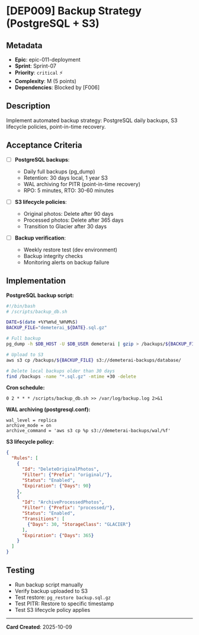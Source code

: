 # [DEP009] Backup Strategy (PostgreSQL + S3)

## Metadata
- **Epic**: epic-011-deployment
- **Sprint**: Sprint-07
- **Priority**: `critical` ⚡
- **Complexity**: M (5 points)
- **Dependencies**: Blocked by [F006]

## Description
Implement automated backup strategy: PostgreSQL daily backups, S3 lifecycle policies, point-in-time recovery.

## Acceptance Criteria
- [ ] **PostgreSQL backups**:
  - Daily full backups (pg_dump)
  - Retention: 30 days local, 1 year S3
  - WAL archiving for PITR (point-in-time recovery)
  - RPO: 5 minutes, RTO: 30-60 minutes

- [ ] **S3 lifecycle policies**:
  - Original photos: Delete after 90 days
  - Processed photos: Delete after 365 days
  - Transition to Glacier after 30 days

- [ ] **Backup verification**:
  - Weekly restore test (dev environment)
  - Backup integrity checks
  - Monitoring alerts on backup failure

## Implementation
**PostgreSQL backup script:**
```bash
#!/bin/bash
# /scripts/backup_db.sh

DATE=$(date +%Y%m%d_%H%M%S)
BACKUP_FILE="demeterai_${DATE}.sql.gz"

# Full backup
pg_dump -h $DB_HOST -U $DB_USER demeterai | gzip > /backups/${BACKUP_FILE}

# Upload to S3
aws s3 cp /backups/${BACKUP_FILE} s3://demeterai-backups/database/

# Delete local backups older than 30 days
find /backups -name "*.sql.gz" -mtime +30 -delete
```

**Cron schedule:**
```
0 2 * * * /scripts/backup_db.sh >> /var/log/backup.log 2>&1
```

**WAL archiving (postgresql.conf):**
```
wal_level = replica
archive_mode = on
archive_command = 'aws s3 cp %p s3://demeterai-backups/wal/%f'
```

**S3 lifecycle policy:**
```json
{
  "Rules": [
    {
      "Id": "DeleteOriginalPhotos",
      "Filter": {"Prefix": "original/"},
      "Status": "Enabled",
      "Expiration": {"Days": 90}
    },
    {
      "Id": "ArchiveProcessedPhotos",
      "Filter": {"Prefix": "processed/"},
      "Status": "Enabled",
      "Transitions": [
        {"Days": 30, "StorageClass": "GLACIER"}
      ],
      "Expiration": {"Days": 365}
    }
  ]
}
```

## Testing
- Run backup script manually
- Verify backup uploaded to S3
- Test restore: `pg_restore backup.sql.gz`
- Test PITR: Restore to specific timestamp
- Test S3 lifecycle policy applies

---
**Card Created**: 2025-10-09
